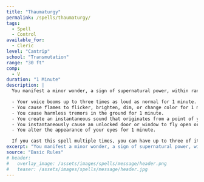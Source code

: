 ```yaml
---
title: "Thaumaturgy"
permalink: /spells/thaumaturgy/
tags:
  - Spell
  - Control
available_for:
  - Cleric
level: "Cantrip"
school: "Transmutation"
range: "30 ft"
comp:
  - V
duration: "1 Minute"
description: |
  You manifest a minor wonder, a sign of supernatural power, within range. You create one of the following magical effects within range:

  - Your voice booms up to three times as loud as normal for 1 minute.
  - You cause flames to flicker, brighten, dim, or change color for 1 minute.
  - You cause harmless tremors in the ground for 1 minute.
  - You create an instantaneous sound that originates from a point of your choice within range, such as a rumble of thunder, the cry of a raven, or ominous whispers.
  - You instantaneously cause an unlocked door or window to fly open or slam shut.
  - You alter the appearance of your eyes for 1 minute.

  If you cast this spell multiple times, you can have up to three of its 1-minute effects active at a time, and you can dismiss such an effect as an action.
excerpt: "You manifest a minor wonder, a sign of supernatural power, within range."
source: "Basic Rules"
# header:
#   overlay_image: /assets/images/spells/message/header.png
#   teaser: /assets/images/spells/message/header.jpg
---
```

